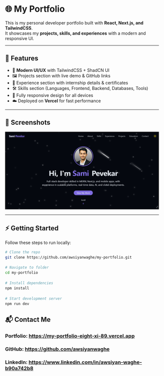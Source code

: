 # 🌐 My Portfolio

This is my personal developer portfolio built with **React, Next.js, and TailwindCSS**.  
It showcases my **projects, skills, and experiences** with a modern and responsive UI.

---

## 🚀 Features

- 🎨 **Modern UI/UX** with TailwindCSS + ShadCN UI  
- 🖼️ Projects section with live demo & GitHub links  
- 💼 Experience section with internship details & certificates  
- 🛠️ Skills section (Languages, Frontend, Backend, Databases, Tools)  
- 📱 Fully responsive design for all devices  
- ☁️ Deployed on **Vercel** for fast performance  


---

## 📸 Screenshots
![Portfolio Screenshot](./public/screenshot.png)

---
## ⚡ Getting Started

Follow these steps to run locally:

```bash
# Clone the repo
git clone https://github.com/awsiyanwaghe/my-portfolio.git

# Navigate to folder
cd my-portfolio

# Install dependencies
npm install

# Start development server
npm run dev
```

## 📬 Contact Me

### Portfolio: https://my-portfolio-eight-xi-89.vercel.app

### GitHub: https://github.com/awsiyanwaghe

### LinkedIn: https://www.linkedin.com/in/awsiyan-waghe-b90a742b8
